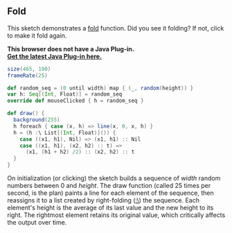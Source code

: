 Fold
----

This sketch demonstrates a [fold][fold] function. Did you see it folding? If not, click to make it fold again.

[fold]: http://en.wikipedia.org/wiki/Fold_%28higher-order_function%29

<!--[if !IE]> -->
<object classid="java:Fold.class" 
type="application/x-java-applet"
archive="/pictures/Fold-applet-0.1.2.jpgz"
width="465" height="190"
standby="Loading Processing software..." >
<param name="archive" value="/pictures/Fold-applet-0.1.2.jpgz" />
<param name="mayscript" value="true" />
<param name="scriptable" value="true" />
<param name="image" value="loading.gif" />
<param name="boxmessage" value="Loading Processing software..." />
<param name="boxbgcolor" value="#FFFFFF" />
<param name="test_string" value="outer" />
<!--<![endif]-->
<object classid="clsid:8AD9C840-044E-11D1-B3E9-00805F499D93" 
codebase="http://java.sun.com/update/1.5.0/jinstall-1_5_0_15-windows-i586.cab"
width="465" height="190"
standby="Loading Processing software..."  >
<param name="code" value="Fold" />
<param name="archive" value="/pictures/Fold-applet-0.1.2.jpgz" />
<param name="mayscript" value="true" />
<param name="scriptable" value="true" />
<param name="image" value="loading.gif" />
<param name="boxmessage" value="Loading Processing software..." />
<param name="boxbgcolor" value="#FFFFFF" />
<param name="test_string" value="inner" />
<p>
<strong>
This browser does not have a Java Plug-in.
<br />
<a href="http://java.sun.com/products/plugin/downloads/index.html" title="Download Java Plug-in">
Get the latest Java Plug-in here.
</a>
</strong>
</p>
</object>
<!--[if !IE]> -->
</object>
<!--<![endif]-->

```scala
size(465, 190)
frameRate(25)

def random_seq = (0 until width) map { (_, random(height)) }
var h: Seq[(Int, Float)] = random_seq
override def mouseClicked { h = random_seq }

def draw() {
  background(255)
  h foreach { case (x, h) => line(x, 0, x, h) }
  h = (h :\ List[(Int, Float)]()) {
    case ((x1, h1), Nil) => (x1, h1) :: Nil
    case ((x1, h1), (x2, h2) :: t) =>
      (x1, (h1 + h2) /2) :: (x2, h2) :: t
  }
}
```
On initialization (or clicking) the sketch builds a sequence of *width* random numbers between 0 and *height*. The draw function (called 25 times per second, is the plan) paints a line for each element of the sequence, then reassigns it to a list created by right-folding ([:\\][rfold]) the sequence. Each element's height is the average of its last value and the new height to its right. The rightmost element retains its original value, which critically affects the output over time.

[rfold]: http://www.scala-lang.org/docu/files/api/scala/Iterable.html#%3A%5C%28B%29

